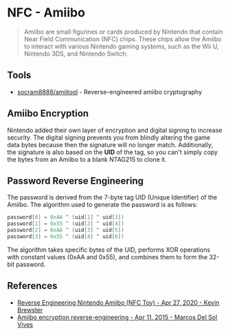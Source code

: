 # NFC - Amiibo

> Amiibo are small figurines or cards produced by Nintendo that contain Near Field Communication (NFC) chips. These chips allow the Amiibo to interact with various Nintendo gaming systems, such as the Wii U, Nintendo 3DS, and Nintendo Switch.


## Tools

* [socram8888/amiitool](https://github.com/socram8888/amiitool) - Reverse-engineered amiibo cryptography


## Amiibo Encryption

Nintendo added their own layer of encryption and digital signing to increase security. The digital signing prevents you from blindly altering the game data bytes because then the signature will no longer match. Additionally, the signature is also based on the **UID** of the tag, so you can't simply copy the bytes from an Amiibo to a blank NTAG215 to clone it.


## Password Reverse Engineering

The password is derived from the 7-byte tag UID (Unique Identifier) of the Amiibo. The algorithm used to generate the password is as follows:

```ps1
password[0] = 0xAA ^ (uid[1] ^ uid[3])
password[1] = 0x55 ^ (uid[2] ^ uid[4])
password[2] = 0xAA ^ (uid[3] ^ uid[5])
password[3] = 0x55 ^ (uid[4] ^ uid[6])
```

The algorithm takes specific bytes of the UID, performs XOR operations with constant values (0xAA and 0x55), and combines them to form the 32-bit password.


## References

* [Reverse Engineering Nintendo Amiibo (NFC Toy) - Apr 27, 2020 - Kevin Brewster](https://kevinbrewster.github.io/Amiibo-Reverse-Engineering/)
* [Amiibo encryption reverse-engineering - Apr 11, 2015 - Marcos Del Sol Vives](https://www.reddit.com/r/amiibros/comments/328hqz/amiibo_encryption_reverseengineering/)